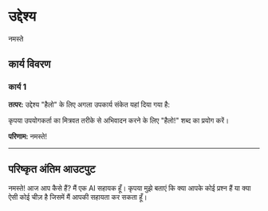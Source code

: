 # उद्देश्य

नमस्ते

## कार्य विवरण

### कार्य 1

**तत्पर:**
उद्देश्य &quot;हैलो&quot; के लिए अगला उपकार्य संकेत यहां दिया गया है:

कृपया उपयोगकर्ता का मित्रवत तरीके से अभिवादन करने के लिए &quot;हैलो!&quot; शब्द का प्रयोग करें।

**परिणाम:**
नमस्ते!

---

## परिष्कृत अंतिम आउटपुट

नमस्ते! आज आप कैसे हैं? मैं एक AI सहायक हूँ। कृपया मुझे बताएं कि क्या आपके कोई प्रश्न हैं या क्या ऐसी कोई चीज़ है जिसमें मैं आपकी सहायता कर सकता हूँ।